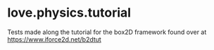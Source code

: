 # love.physics.tutorial
Tests made along the tutorial for the box2D framework found over at https://www.iforce2d.net/b2dtut
